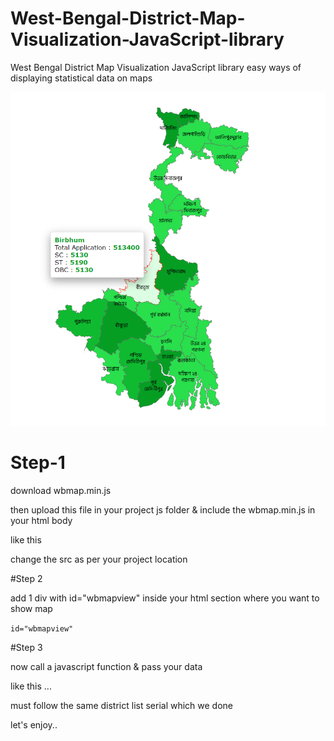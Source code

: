 # West-Bengal-District-Map-Visualization-JavaScript-library
West Bengal District Map Visualization JavaScript library easy ways of displaying statistical data on maps

<img src="https://github.com/techbisu/West-Bengal-District-Map-Visualization-JavaScript-library/raw/main/wbmapview.png"/>

# Step-1
  download wbmap.min.js
  
  then upload this file in your project js folder & include the wbmap.min.js in your html body
  
  like this
  
  <code><script type="text/javascript" src="yoururl/wbmap.min.js"></script></code>
  
  change the src as per your project location
  
  #Step 2
  
  add 1 div with id="wbmapview" inside your html section where you want to show map
  
  <code>id="wbmapview"</code>
  
  #Step 3
  
  now call a javascript function & pass your data
  
  <code><script type="text/javascript">




    var dist = ["Darjeeling", "Jalpaiguri", "Cooch Behar", "Uttar Dinajpur", "Dakshin Dinajpur", "Maldah", "Murshidabad", "Birbhum", "","Nadia", "North 24 Parganas","Hooghly", "Bankura", "Purulia", "Paschim Medinipur", "Howrah", "Kolkata", "South 24 Parganas", "Purba Medinipur", "Alipurduar", "Kalimpong","Paschim Bardhaman", "Purba Bardhaman", "Jhargram"];

    var total = ["987200", "221900", "121900", "123900", "103900", "113400", "913400", "513400", "713400", "119400","213400", "193400", "893400", "456400", "312400", "993400", "112289", "113892", "823400", "129000","673400", "178400", "113499", "113788"];

    var sc = ["3219", "22190", "1210", "1200", "1039", "1400", "9130", "5130", "7134", "9400","2130", "1930", "8930", "4560", "3120", "9400", "1129", "1892", "82300", "1290","6730", "1700", "1499", "3788"];

    var st = ["3210", "2200", "1900", "1400", "1039", "1134", "9130", "5190", "7400", "1190","2400", "3400", "8934", "4560", "3400", "9930", "1289", "1892", "3400", "1290","6730", "1780", "1499", "3788"];

    var obc = ["3219", "2210", "1210", "1900", "3900", "1130", "9130", "5130", "713400", "1190","2130", "1400", "890", "4564", "3120", "9400", "1129", "1192", "800", "1290","6730", "8400", "3499", "1138"];

    wbmap(dist,total,sc,st,obc);

    
    
</script></code>


like this ...

must follow the same district list serial which we done


let's enjoy..
